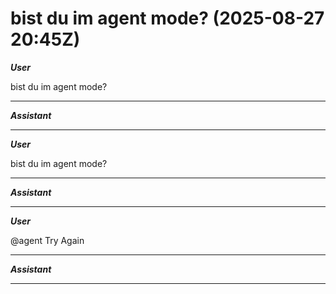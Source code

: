 <!-- Generated by SpecStory -->

# bist du im agent mode? (2025-08-27 20:45Z)

_**User**_

bist du im agent mode?

---

_**Assistant**_



---

_**User**_

bist du im agent mode?

---

_**Assistant**_



---

_**User**_

@agent Try Again

---

_**Assistant**_



---

